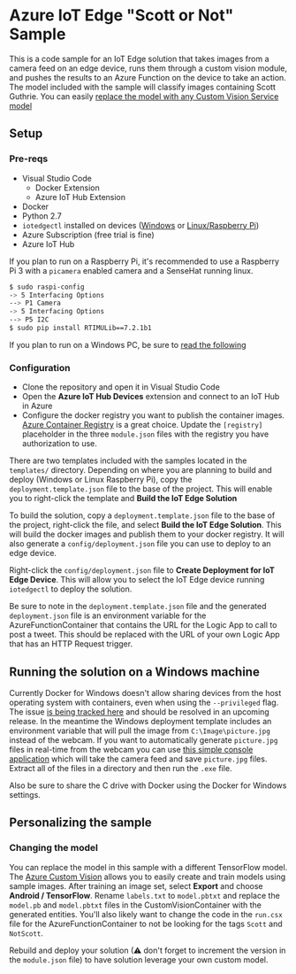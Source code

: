 # Azure IoT Edge "Scott or Not" Sample

This is a code sample for an IoT Edge solution that takes images from a camera feed on an edge device, runs them through a custom vision module, and pushes the results to an Azure Function on the device to take an action.  The model included with the sample will classify images containing Scott Guthrie.  You can easily [replace the model with any Custom Vision Service model](#changing-the-model)

## Setup

### Pre-reqs

* Visual Studio Code
    * Docker Extension
    * Azure IoT Hub Extension
* Docker
* Python 2.7
* `iotedgectl` installed on devices ([Windows](https://docs.microsoft.com/azure/iot-edge/quickstart) or [Linux/Raspberry Pi](https://docs.microsoft.com/azure/iot-edge/quickstart-linux))
* Azure Subscription (free trial is fine)
* Azure IoT Hub

If you plan to run on a Raspberry Pi, it's recommended to use a Raspberry Pi 3 with a `picamera` enabled camera and a SenseHat running linux.
```bash
$ sudo raspi-config
-> 5 Interfacing Options
--> P1 Camera
-> 5 Interfacing Options
--> P5 I2C
$ sudo pip install RTIMULib==7.2.1b1
```

If you plan to run on a Windows PC, be sure to [read the following](#running-the-solution-on-a-windows-machine)

### Configuration

* Clone the repository and open it in Visual Studio Code
* Open the **Azure IoT Hub Devices** extension and connect to an IoT Hub in Azure
* Configure the docker registry you want to publish the container images. [Azure Container Registry](https://docs.microsoft.com/en-us/azure/container-registry/container-registry-get-started-portal) is a great choice.  Update the `[registry]` placeholder in the three `module.json` files with the registry you have authorization to use.

There are two templates included with the samples located in the `templates/` directory.  Depending on where you are planning to build and deploy (Windows or Linux Raspberry Pi), copy the `deployment.template.json` file to the base of the project.  This will enable you to right-click the template and **Build the IoT Edge Solution**

To build the solution, copy a `deployment.template.json` file to the base of the project, right-click the file, and select **Build the IoT Edge Solution**.  This will build the docker images and publish them to your docker registry.  It will also generate a `config/deployment.json` file you can use to deploy to an edge device.

Right-click the `config/deployment.json` file to **Create Deployment for IoT Edge Device**.  This will allow you to select the IoT Edge device running `iotedgectl` to deploy the solution.  

Be sure to note in the `deployment.template.json` file and the generated `deployment.json` file is an environment variable for the AzureFunctionContainer that contains the URL for the Logic App to call to post a tweet.  This should be replaced with the URL of your own Logic App that has an HTTP Request trigger.

## Running the solution on a Windows machine

Currently Docker for Windows doesn't allow sharing devices from the host operating system with containers, even when using the `--privileged` flag.  The issue [is being tracked here](https://github.com/docker/for-win/issues/1018) and should be resolved in an upcoming release.  In the meantime the Windows deployment template includes an environment variable that will pull the image from `C:\Image\picture.jpg` instead of the webcam.  If you want to automatically generate `picture.jpg` files in real-time from the webcam you can use [this simple console application](https://github.com/jeffhollan/csharp-camera-capture-to-image/releases/tag/0.1) which will take the camera feed and save `picture.jpg` files.  Extract all of the files in a directory and then run the `.exe` file.

Also be sure to share the C drive with Docker using the Docker for Windows settings.

## Personalizing the sample

### Changing the model

You can replace the model in this sample with a different TensorFlow model.  The [Azure Custom Vision](https://customvision.ai/) allows you to easily create and train models using sample images.  After training an image set, select **Export** and choose **Android / TensorFlow**.  Rename `labels.txt` to `model.pbtxt` and replace the `model.pb` and `model.pbtxt` files in the CustomVisionContainer with the generated entities.  You'll also likely want to change the code in the `run.csx` file for the AzureFunctionContainer to not be looking for the tags `Scott` and `NotScott`.  

Rebuild and deploy your solution (⚠ don't forget to increment the version in the `module.json` file) to have solution leverage your own custom model.

